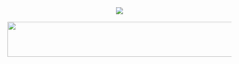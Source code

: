 <div align="center">
  <img src="https://capsule-render.vercel.app/api?type=waving&height=100&color=gradient&text=Everyt&reversal=false&textBg=false&fontColor=FFFFFF"/>
  <br/>
  <br/>
  <a href="https://github.com/devxb/gitanimals">
    <img
      src="https://render.gitanimals.org/lines/everyt"
      width="800"
      height="80"
    />
  </a>
</div>
